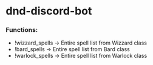 # dnd-discord-bot

### Functions:
- !wizzard_spells -> Entire spell list from Wizzard class
- !bard_spells -> Entire spell list from Bard class
- !warlock_spells -> Entire spell list from Warlock class
